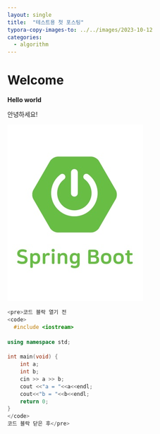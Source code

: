 ```yaml
---
layout: single
title:  "테스트용 첫 포스팅"
typora-copy-images-to: ../../images/2023-10-12
categories: 
  - algorithm
---
```


# Welcome

**Hello world**

안녕하세요!

![springboot](../../images/2023-10-12/springboot.png)

```c++
<pre>코드 블락 열기 전 
<code> 
  #include <iostream>

using namespace std;

int main(void) {
    int a;
    int b;
    cin >> a >> b;
    cout <<"a = "<<a<<endl;
    cout<<"b = "<<b<<endl;
    return 0;
}
</code> 
코드 블락 닫은 후</pre>
```
